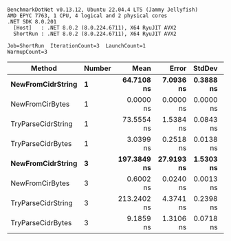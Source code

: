 ```

BenchmarkDotNet v0.13.12, Ubuntu 22.04.4 LTS (Jammy Jellyfish)
AMD EPYC 7763, 1 CPU, 4 logical and 2 physical cores
.NET SDK 8.0.201
  [Host]   : .NET 8.0.2 (8.0.224.6711), X64 RyuJIT AVX2
  ShortRun : .NET 8.0.2 (8.0.224.6711), X64 RyuJIT AVX2

Job=ShortRun  IterationCount=3  LaunchCount=1  
WarmupCount=3  

```
| Method             | Number | Mean        | Error      | StdDev    | Min         | Max         | Allocated |
|------------------- |------- |------------:|-----------:|----------:|------------:|------------:|----------:|
| **NewFromCidrString**  | **1**      |  **64.7108 ns** |  **7.0936 ns** | **0.3888 ns** |  **64.4666 ns** |  **65.1592 ns** |         **-** |
| NewFromCirBytes    | 1      |   0.0000 ns |  0.0000 ns | 0.0000 ns |   0.0000 ns |   0.0000 ns |         - |
| TryParseCidrString | 1      |  73.5554 ns |  1.5384 ns | 0.0843 ns |  73.4622 ns |  73.6266 ns |         - |
| TryParseCidrBytes  | 1      |   3.0399 ns |  0.2518 ns | 0.0138 ns |   3.0307 ns |   3.0558 ns |         - |
| **NewFromCidrString**  | **3**      | **197.3849 ns** | **27.9193 ns** | **1.5303 ns** | **196.2813 ns** | **199.1319 ns** |         **-** |
| NewFromCirBytes    | 3      |   0.6002 ns |  0.0240 ns | 0.0013 ns |   0.5988 ns |   0.6014 ns |         - |
| TryParseCidrString | 3      | 213.2402 ns |  4.3741 ns | 0.2398 ns | 213.0939 ns | 213.5169 ns |         - |
| TryParseCidrBytes  | 3      |   9.1859 ns |  1.3106 ns | 0.0718 ns |   9.1276 ns |   9.2662 ns |         - |
